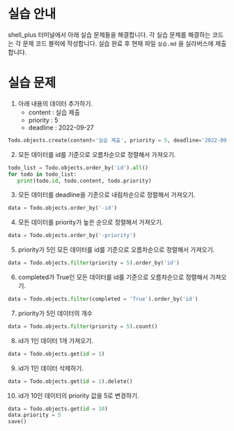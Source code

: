 <br>

# 실습 안내

shell_plus 터미널에서 아래 실습 문제들을 해결합니다.
각 실습 문제를 해결하는 코드는 각 문제 코드 블럭에 작성합니다.
실습 완료 후 현재 파일 `실습.md` 을 실라버스에 제출합니다.

# 실습 문제

1. 아래 내용의 데이터 추가하기.
   - content : 실습 제출
   - priority : 5
   - deadline : 2022-09-27

```python
Todo.objects.create(content='실습 제출', priority = 5, deadline='2022-09-27')
```

2. 모든 데이터를 id를 기준으로 오름차순으로 정렬해서 가져오기.

```python
todo_list = Todo.objects.order_by('id').all()
for todo in todo_list:
   print(todo.id, todo.content, todo.priority)
```

3. 모든 데이터를 deadline을 기준으로 내림차순으로 정렬해서 가져오기.

```python
data = Todo.objects.order_by('-id')
```

4. 모든 데이터를 priority가 높은 순으로 정렬해서 가져오기.

```python
data = Todo.objects.order_by('-priority')
```

5. priority가 5인 모든 데이터를 id를 기준으로 오름차순으로 정렬해서 가져오기.

```python
data = Todo.objects.filter(priority = 5).order_by('id')
```

6. completed가 True인 모든 데이터를 id를 기준으로 오름차순으로 정렬해서 가져오기.

```python
data = Todo.objects.filter(completed = 'True').order_by('id')
```

7. priority가 5인 데이터의 개수

```python
data = Todo.objects.filter(priority = 5).count()
```

8. id가 1인 데이터 1개 가져오기.

```python
data = Todo.objects.get(id = 1)
```

9. id가 1인 데이터 삭제하기.

```python
data = Todo.objects.get(id = 1).delete()
```

10. id가 10인 데이터의 priority 값을 5로 변경하기.

```python
data = Todo.objects.get(id = 10)
data.priority = 5
save()
```

<br>

